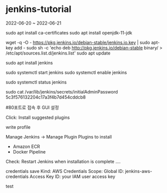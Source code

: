 # jenkins-tutorial
2022-06-20 ~ 2022-06-21

sudo apt install ca-certificates
sudo apt install openjdk-11-jdk

wget -q -O - https://pkg.jenkins.io/debian-stable/jenkins.io.key | sudo apt-key add -
sudo sh -c 'echo deb http://pkg.jenkins.io/debian-stable binary/ > /etc/apt/sources.list.d/jenkins.list'
sudo apt update

sudo apt install jenkins

sudo systemctl start jenkins
sudo systemctl enable jenkins

sudo systemctl status jenkins

sudo cat /var/lib/jenkins/secrets/initialAdminPassword
5c3f576132204c17a3f4b7d454cddcb8

#80포트로 접속 후 GUI 설정

Click: Install suggested plugins

write profile

Manage Jenkins -> Manage Plugin
Plugins to install
 - Amazon ECR
 - Docker Pipeline

Check: Restart Jenkins when installation is complete ....

credentials save
Kind: AWS Credentials 
Scope: Global
ID: jenkins-aws-credentials
Access Key ID: your IAM user access key

test

